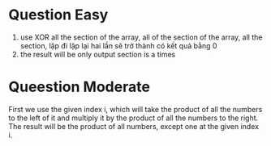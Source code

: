 # Question Easy
1. use XOR all the section of the array, all of the section of the array, all the section, lặp đi lặp lại hai lần sẽ trở thành có kết quả bằng 0
2. the result will be only output section is a times
# Queestion Moderate
First we use the given index i, which will take the product of all the numbers to the left of it and multiply it by the product of all the numbers to the right.
The result will be the product of all numbers, except one at the given index i.
